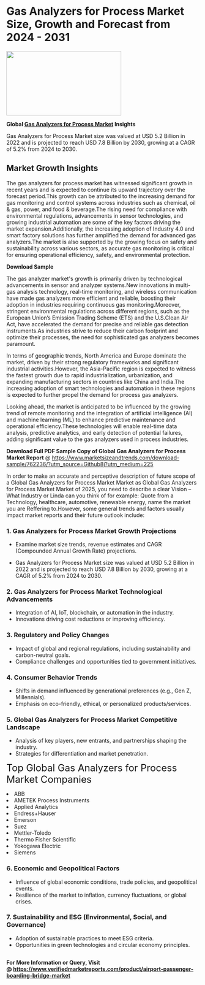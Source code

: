 <H1>Gas Analyzers for Process Market Size, Growth and Forecast from 2024 - 2031</H1><img class="aligncenter size-medium wp-image-584254" src="https://thirdeyenews.in/wp-content/uploads/2024/09/Global-Market-Research-300x168.jpeg" alt="" width="300" height="168" /><p><strong>Global&nbsp;<a href="https://www.marketsizeandtrends.com/download-sample/762236/?utm_source=Github8j?utm_medium=225">Gas Analyzers for Process Market</a> Insights</strong></p><p>Gas Analyzers for Process Market size was valued at USD 5.2 Billion in 2022 and is projected to reach USD 7.8 Billion by 2030, growing at a CAGR of 5.2% from 2024 to 2030.</p><p><h2>Market Growth Insights</h2> <p>The gas analyzers for process market has witnessed significant growth in recent years and is expected to continue its upward trajectory over the forecast period.This growth can be attributed to the increasing demand for gas monitoring and control systems across industries such as chemical, oil & gas, power, and food & beverage.The rising need for compliance with environmental regulations, advancements in sensor technologies, and growing industrial automation are some of the key factors driving the market expansion.Additionally, the increasing adoption of Industry 4.0 and smart factory solutions has further amplified the demand for advanced gas analyzers.The market is also supported by the growing focus on safety and sustainability across various sectors, as accurate gas monitoring is critical for ensuring operational efficiency, safety, and environmental protection.</p> <p><strong>Download Sample</strong></p> <p>The gas analyzer market's growth is primarily driven by technological advancements in sensor and analyzer systems.New innovations in multi-gas analysis technology, real-time monitoring, and wireless communication have made gas analyzers more efficient and reliable, boosting their adoption in industries requiring continuous gas monitoring.Moreover, stringent environmental regulations across different regions, such as the European Union’s Emission Trading Scheme (ETS) and the U.S.Clean Air Act, have accelerated the demand for precise and reliable gas detection instruments.As industries strive to reduce their carbon footprint and optimize their processes, the need for sophisticated gas analyzers becomes paramount.</p> <p>In terms of geographic trends, North America and Europe dominate the market, driven by their strong regulatory frameworks and significant industrial activities.However, the Asia-Pacific region is expected to witness the fastest growth due to rapid industrialization, urbanization, and expanding manufacturing sectors in countries like China and India.The increasing adoption of smart technologies and automation in these regions is expected to further propel the demand for process gas analyzers.</p> <p>Looking ahead, the market is anticipated to be influenced by the growing trend of remote monitoring and the integration of artificial intelligence (AI) and machine learning (ML) to enhance predictive maintenance and operational efficiency.These technologies will enable real-time data analysis, predictive analytics, and early detection of potential failures, adding significant value to the gas analyzers used in process industries.</p> <p><span class=""><strong>Download Full PDF Sample Copy of Global Gas Analyzers for Process Market Report</strong> @ <a href="https://www.marketsizeandtrends.com/download-sample/762236/?utm_source=Github8j?utm_medium=225" target="_blank">https://www.marketsizeandtrends.com/download-sample/762236/?utm_source=Github8j?utm_medium=225</a></span></p><p>In order to make an accurate and perceptive description of future scope of a Global&nbsp;Gas Analyzers for Process Market Market as Global&nbsp;Gas Analyzers for Process Market Market of 2025, you need to describe a clear Vision &ndash; What Industry or Linda can you think of for example: Quote from a Technology, healthcare, automotive, renewable energy, name the market you are Reffering to.However, some general trends and factors usually impact market reports and their future outlook include:</p><h3>1.&nbsp;<strong>Gas Analyzers for Process Market Growth Projections</strong></h3><ul><li>Examine market size trends, revenue estimates and CAGR (Compounded Annual Growth Rate) projections.</li><li><p>Gas Analyzers for Process Market size was valued at USD 5.2 Billion in 2022 and is projected to reach USD 7.8 Billion by 2030, growing at a CAGR of 5.2% from 2024 to 2030.</p></li></ul><h3>2.&nbsp;<strong>Gas Analyzers for Process Market Technological Advancements</strong></h3><ul><li>Integration of AI, IoT, blockchain, or automation in the industry.</li><li>Innovations driving cost reductions or improving efficiency.</li></ul><h3>3.&nbsp;<strong>Regulatory and Policy Changes</strong></h3><ul><li>Impact of global and regional regulations, including sustainability and carbon-neutral goals.</li><li>Compliance challenges and opportunities tied to government initiatives.</li></ul><h3>4.&nbsp;<strong>Consumer Behavior Trends</strong></h3><ul><li>Shifts in demand influenced by generational preferences (e.g., Gen Z, Millennials).</li><li>Emphasis on eco-friendly, ethical, or personalized products/services.</li></ul><h3>5.&nbsp;<strong>Global Gas Analyzers for Process Market Competitive Landscape</strong></h3><ul><li>Analysis of key players, new entrants, and partnerships shaping the industry.</li><li>Strategies for differentiation and market penetration.</li></ul><p data-pm-slice="1 1 []"><span style="color: inherit; font-family: inherit; font-size: 25px;">Top Global Gas Analyzers for Process Market Companies</span></p><div class="" data-test-id=""><p><li>ABB</li><li> AMETEK Process Instruments</li><li> Applied Analytics</li><li> Endress+Hauser</li><li> Emerson</li><li> Suez</li><li> Mettler-Toledo</li><li> Thermo Fisher Scientific</li><li> Yokogawa Electric</li><li> Siemens</li></p></div><h3>6.&nbsp;<strong>Economic and Geopolitical Factors</strong></h3><ul><li>Influence of global economic conditions, trade policies, and geopolitical events.</li><li>Resilience of the market to inflation, currency fluctuations, or global crises.</li></ul><h3>7.&nbsp;<strong>Sustainability and ESG (Environmental, Social, and Governance)</strong></h3><ul><li>Adoption of sustainable practices to meet ESG criteria.</li><li>Opportunities in green technologies and circular economy principles.</li></ul><h2><strong style="font-size: 14px;">For More Information or Query, Visit @&nbsp;</strong><a style="background-color: #ffffff; font-size: 14px;" href="https://www.marketsizeandtrends.com/report/gas-analyzers-for-process-market/" target="_blank">https://www.verifiedmarketreports.com/product/airport-passenger-boarding-bridge-market</a></h2>